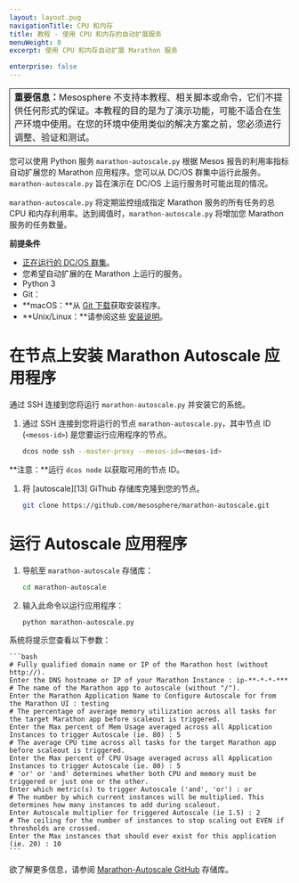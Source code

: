 ```yaml
---
layout: layout.pug
navigationTitle: CPU 和内存
title: 教程 - 使用 CPU 和内存的自动扩展服务
menuWeight: 0
excerpt: 使用 CPU 和内存自动扩展 Marathon 服务

enterprise: false
---
```


<!-- This source repo for this topic is https://github.com/dcos/dcos-docs -->
<table class="table" bgcolor="#FAFAFA"> <tr> <td style="border-left: thin solid; border-top: thin solid; border-bottom: thin solid;border-right: thin solid;"><b>重要信息：</b>Mesosphere 不支持本教程、相关脚本或命令，它们不提供任何形式的保证。本教程的目的是为了演示功能，可能不适合在生产环境中使用。在您的环境中使用类似的解决方案之前，您必须进行调整、验证和测试。</td> </tr> </table>

您可以使用 Python 服务 `marathon-autoscale.py` 根据 Mesos 报告的利用率指标自动扩展您的 Marathon 应用程序。您可以从 DC/OS 群集中运行此服务。`marathon-autoscale.py` 旨在演示在 DC/OS 上运行服务时可能出现的情况。

`marathon-autoscale.py` 将定期监控组成指定 Marathon 服务的所有任务的总 CPU 和内存利用率。达到阈值时，`marathon-autoscale.py` 将增加您 Marathon 服务的任务数量。

**前提条件**

* [正在运行的 DC/OS 群集][1]。
* 您希望自动扩展的在 Marathon 上运行的服务。
* Python 3
* Git：
 * **macOS：**从 [Git 下载](http://git-scm.com/download/mac)获取安装程序。
 * **Unix/Linux：**请参阅这些 [安装说明](https://git-scm.com/book/en/v2/Getting-Started-Installing-Git)。

# 在节点上安装 Marathon Autoscale 应用程序

通过 SSH 连接到您将运行 `marathon-autoscale.py` 并安装它的系统。

1. 通过 SSH 连接到您将运行的节点 `marathon-autoscale.py`，其中节点 ID (`<mesos-id>`) 是您要运行应用程序的节点。

    ```bash
    dcos node ssh --master-proxy --mesos-id=<mesos-id>
    ```

 **注意：**运行 `dcos node` 以获取可用的节点 ID。

1. 将 [autoscale][13] GiThub 存储库克隆到您的节点。

    ```bash
    git clone https://github.com/mesosphere/marathon-autoscale.git
    ```

# 运行 Autoscale 应用程序

1. 导航至 `marathon-autoscale` 存储库：

    ```bash
    cd marathon-autoscale
    ```

1. 输入此命令以运行应用程序：

    ```bash
    python marathon-autoscale.py
    ```

 系统将提示您查看以下参数：

    ```bash
    # Fully qualified domain name or IP of the Marathon host (without http://).
    Enter the DNS hostname or IP of your Marathon Instance : ip-**-*-*-***
    # The name of the Marathon app to autoscale (without "/").
    Enter the Marathon Application Name to Configure Autoscale for from the Marathon UI : testing
    # The percentage of average memory utilization across all tasks for the target Marathon app before scaleout is triggered.
    Enter the Max percent of Mem Usage averaged across all Application Instances to trigger Autoscale (ie. 80) : 5
    # The average CPU time across all tasks for the target Marathon app before scaleout is triggered.
    Enter the Max percent of CPU Usage averaged across all Application Instances to trigger Autoscale (ie. 80) : 5
    # 'or' or 'and' determines whether both CPU and memory must be triggered or just one or the other.
    Enter which metric(s) to trigger Autoscale ('and', 'or') : or
    # The number by which current instances will be multiplied. This determines how many instances to add during scaleout.
    Enter Autoscale multiplier for triggered Autoscale (ie 1.5) : 2
    # The ceiling for the number of instances to stop scaling out EVEN if thresholds are crossed.
    Enter the Max instances that should ever exist for this application (ie. 20) : 10
    ```

欲了解更多信息，请参阅 [Marathon-Autoscale GitHub](https://github.com/mesosphere/marathon-autoscale) 存储库。

 [1]: /1.11/installing/
